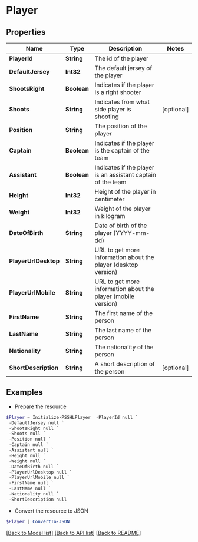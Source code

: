 # Player
## Properties

Name | Type | Description | Notes
------------ | ------------- | ------------- | -------------
**PlayerId** | **String** | The id of the player | 
**DefaultJersey** | **Int32** | The default jersey of the player | 
**ShootsRight** | **Boolean** | Indicates if the player is a right shooter | 
**Shoots** | **String** | Indicates from what side player is shooting | [optional] 
**Position** | **String** | The position of the player | 
**Captain** | **Boolean** | Indicates if the player is the captain of the team | 
**Assistant** | **Boolean** | Indicates if the player is an assistant captain of the team | 
**Height** | **Int32** | Height of the player in centimeter | 
**Weight** | **Int32** | Weight of the player in kilogram | 
**DateOfBirth** | **String** | Date of birth of the player (YYYY-mm-dd) | 
**PlayerUrlDesktop** | **String** | URL to get more information about the player (desktop version) | 
**PlayerUrlMobile** | **String** | URL to get more information about the player (mobile version) | 
**FirstName** | **String** | The first name of the person | 
**LastName** | **String** | The last name of the person | 
**Nationality** | **String** | The nationality of the person | 
**ShortDescription** | **String** | A short description of the person | [optional] 

## Examples

- Prepare the resource
```powershell
$Player = Initialize-PSSHLPlayer  -PlayerId null `
 -DefaultJersey null `
 -ShootsRight null `
 -Shoots null `
 -Position null `
 -Captain null `
 -Assistant null `
 -Height null `
 -Weight null `
 -DateOfBirth null `
 -PlayerUrlDesktop null `
 -PlayerUrlMobile null `
 -FirstName null `
 -LastName null `
 -Nationality null `
 -ShortDescription null
```

- Convert the resource to JSON
```powershell
$Player | ConvertTo-JSON
```

[[Back to Model list]](../README.md#documentation-for-models) [[Back to API list]](../README.md#documentation-for-api-endpoints) [[Back to README]](../README.md)

